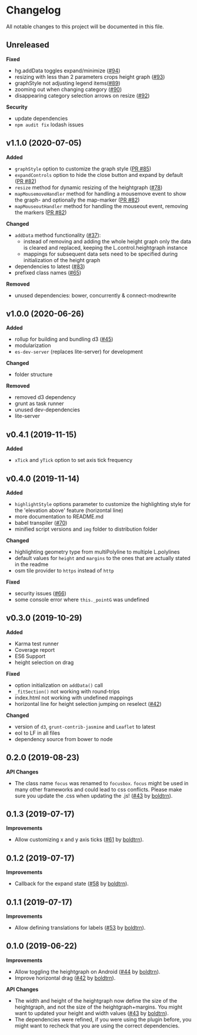 # Changelog
All notable changes to this project will be documented in this file.

## Unreleased

**Fixed**
- hg.addData toggles expand/minimize ([#94](https://github.com/GIScience/Leaflet.Heightgraph/issues/94))
- resizing with less than 2 parameters crops height graph ([#93](https://github.com/GIScience/Leaflet.Heightgraph/issues/93))
- graphStyle not adjusting legend items([#89](https://github.com/GIScience/Leaflet.Heightgraph/issues/89))
- zooming out when changing category ([#90](https://github.com/GIScience/Leaflet.Heightgraph/issues/90))
- disappearing category selection arrows on resize ([#92](https://github.com/GIScience/Leaflet.Heightgraph/issues/92))

**Security**
- update dependencies
- `npm audit fix` lodash issues

## v1.1.0 (2020-07-05)

**Added**
- `graphStyle` option to customize the graph style ([PR #85](https://github.com/GIScience/Leaflet.Heightgraph/pull/85))
- `expandControls` option to hide the close button and expand by default ([PR #82](https://github.com/GIScience/Leaflet.Heightgraph/pull/82))
- `resize` method for dynamic resizing of the heightgraph ([#78](https://github.com/GIScience/Leaflet.Heightgraph/issues/78))
- `mapMousemoveHandler` method for handling a mousemove event to show the graph- and optionally the map-marker ([PR #82](https://github.com/GIScience/Leaflet.Heightgraph/pull/82))
- `mapMouseoutHandler` method for handling the mouseout event, removing the markers ([PR #82](https://github.com/GIScience/Leaflet.Heightgraph/pull/82))

**Changed**
- `addData` method functionality ([#37](https://github.com/GIScience/Leaflet.Heightgraph/issues/37)):
    - instead of removing and adding the whole height graph only the data
    is cleared and replaced, keeping the L.control.heightgraph instance
    - mappings for subsequent data sets need to be specified during
    initialization of the height graph
- dependencies to latest ([#83](https://github.com/GIScience/Leaflet.Heightgraph/issues/83))
- prefixed class names ([#65](https://github.com/GIScience/Leaflet.Heightgraph/issues/65))

**Removed**
- unused dependencies: bower, concurrently & connect-modrewrite

## v1.0.0 (2020-06-26)

**Added**
- rollup for building and bundling d3 ([#45](https://github.com/GIScience/Leaflet.Heightgraph/issues/45))
- modularization
- `es-dev-server` (replaces lite-server) for development

**Changed**
- folder structure

**Removed**
- removed d3 dependency
- grunt as task runner
- unused dev-dependencies
- lite-server

## v0.4.1 (2019-11-15)

**Added**
- `xTick` and `yTick` option to set axis tick frequency

## v0.4.0 (2019-11-14)

**Added**
- `highlightStyle` options parameter to customize the highlighting style
for the 'elevation above' feature (horizontal line)
- more documentation to README.md
- babel transpiler
([#70](https://github.com/GIScience/Leaflet.Heightgraph/issues/70))
- minified script versions and `img` folder to distribution folder

**Changed**
- highlighting geometry type from multiPolyline to multiple L.polylines
- default values for `height` and `margins` to the ones that are actually stated in the readme
- osm tile provider to `https` instead of `http`

**Fixed**
- security issues
([#66](https://github.com/GIScience/Leaflet.Heightgraph/issues/66))
- some console error where `this._pointG` was undefined

## v0.3.0 (2019-10-29)

**Added**
- Karma test runner
- Coverage report
- ES6 Support
- height selection on drag

**Fixed**
- option initialization on `addData()` call
- `_fitSection()` not working with round-trips
- index.html not working with undefined mappings
- horizontal line for height selection jumping on reselect
([#42](https://github.com/GIScience/Leaflet.Heightgraph/issues/42))

**Changed**
- version of `d3`, `grunt-contrib-jasmine` and `Leaflet` to latest
- eol to LF in all files
- dependency source from bower to node

## 0.2.0 (2019-08-23)

**API Changes**

* The class name `focus` was renamed to `focusbox`.
`focus` might be used in many other frameworks and could lead to css conflicts.
Please make sure you update the .css when updating the .js!
([#43](https://github.com/GIScience/Leaflet.Heightgraph/pull/64) by 
[boldtrn](https://github.com/boldtrn)).

## 0.1.3 (2019-07-17)

**Improvements**

* Allow customizing x and y axis ticks
([#61](https://github.com/GIScience/Leaflet.Heightgraph/pull/61) by
[boldtrn](https://github.com/boldtrn)).

## 0.1.2 (2019-07-17)

**Improvements**

* Callback for the expand state
([#58](https://github.com/GIScience/Leaflet.Heightgraph/pull/58) by
[boldtrn](https://github.com/boldtrn)).

## 0.1.1 (2019-07-17)

**Improvements**

* Allow defining translations for labels
([#53](https://github.com/GIScience/Leaflet.Heightgraph/pull/53) by
[boldtrn](https://github.com/boldtrn)).

## 0.1.0 (2019-06-22)

**Improvements**

* Allow toggling the heightgraph on Android
([#44](https://github.com/GIScience/Leaflet.Heightgraph/pull/44) by
[boldtrn](https://github.com/boldtrn)).
* Improve horizontal drag
([#42](https://github.com/GIScience/Leaflet.Heightgraph/pull/42) by
[boldtrn](https://github.com/boldtrn)).

**API Changes**

* The width and height of the heightgraph now define the size of the heightgraph,
and not the size of the heightgraph+margins.
You might want to updated your height and width values
([#43](https://github.com/GIScience/Leaflet.Heightgraph/pull/43) by
[boldtrn](https://github.com/boldtrn)).
* The dependencies were refined, if you were using the plugin before,
you might want to recheck that you are using the correct dependencies.
